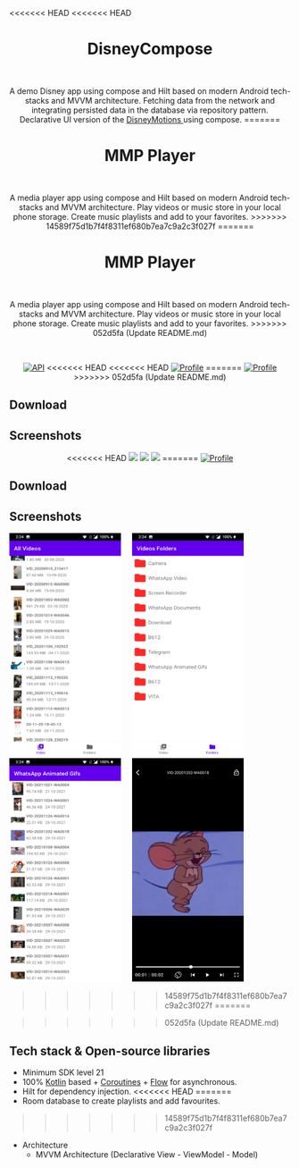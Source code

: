 
<<<<<<< HEAD
<<<<<<< HEAD
<h1 align="center">DisneyCompose</h1></br>
<p align="center">  
A demo Disney app using compose and Hilt based on modern Android tech-stacks and MVVM architecture. Fetching data from the network and integrating persisted data in the database via repository pattern.<br> Declarative UI version of the <a href="https://github.com/skydoves/DisneyMotions" target="_blank"> DisneyMotions </a> using compose.
=======
<h1 align="center">MMP Player</h1></br>
<p align="center">  
A media player app using compose and Hilt based on modern Android tech-stacks and MVVM architecture. Play videos or music store in your local phone storage. Create music playlists and add to your favorites.
>>>>>>> 14589f75d1b7f4f8311ef680b7ea7c9a2c3f027f
=======
<h1 align="center">MMP Player</h1></br>
<p align="center">  
A media player app using compose and Hilt based on modern Android tech-stacks and MVVM architecture. Play videos or music store in your local phone storage. Create music playlists and add to your favorites.
>>>>>>> 052d5fa (Update README.md)
</p>
</br>

<p align="center">
  <a href="https://android-arsenal.com/api?level=21"><img alt="API" src="https://img.shields.io/badge/API-21%2B-brightgreen.svg?style=flat"/></a>
<<<<<<< HEAD
<<<<<<< HEAD
  <a href="https://github.com/Yashraj254"><img alt="Profile" src="https://skydoves.github.io/badges/Yashraj254.svg"/></a> 
=======
  <a href="https://github.com/Yashraj254"><img alt="Profile" src="https://Yashraj254.github.io/badges/Yashraj254.svg"/></a> 
>>>>>>> 052d5fa (Update README.md)
</p>

## Download


## Screenshots
<p align="center">
<<<<<<< HEAD
<img src="https://user-images.githubusercontent.com/24237865/93901108-238eb000-fd31-11ea-9fac-c9ba1eca146c.gif" width="270"/>
<img src="/preview/preview0.gif" width="270"/>
<img src="/preview/preview1.gif" width="270"/>
=======
  <a href="https://github.com/Yashraj254"><img alt="Profile" src="https://img.shields.io/badge/Github-Yashraj-green?&logo=github"/></a> 
 
</p>

## Download


## Screenshots
<p align="center">

<img src="previews/Screenshot_20221008-142442.jpg" width="200" height = "400">&nbsp;&nbsp;&nbsp;&nbsp;
<img src="previews/Screenshot_20221008-142447.jpg" width="200" height = "400">&nbsp;&nbsp;&nbsp;&nbsp;
<img src="previews/Screenshot_20221008-142450.jpg" width="200" height = "400">&nbsp;&nbsp;&nbsp;&nbsp;
<img src="previews/Screenshot_20221008-142517.jpg" width="200" height = "400">&nbsp;&nbsp;&nbsp;&nbsp;

>>>>>>> 14589f75d1b7f4f8311ef680b7ea7c9a2c3f027f
=======

>>>>>>> 052d5fa (Update README.md)
</p>

## Tech stack & Open-source libraries
- Minimum SDK level 21
- 100% [Kotlin](https://kotlinlang.org/) based + [Coroutines](https://github.com/Kotlin/kotlinx.coroutines) + [Flow](https://kotlin.github.io/kotlinx.coroutines/kotlinx-coroutines-core/kotlinx.coroutines.flow/) for asynchronous.
- Hilt for dependency injection.
<<<<<<< HEAD
=======
- Room database to create playlists and add favourites.
>>>>>>> 14589f75d1b7f4f8311ef680b7ea7c9a2c3f027f

- Architecture
  - MVVM Architecture (Declarative View - ViewModel - Model)
